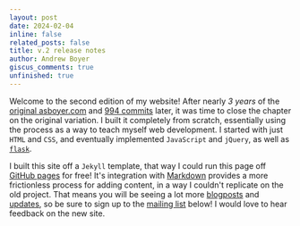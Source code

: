 ```yaml
---
layout: post
date: 2024-02-04
inline: false
related_posts: false
title: v.2 release notes
author: Andrew Boyer
giscus_comments: true
unfinished: true
---
```


Welcome to the second edition of my website!
After nearly _3 years_ of the [original asboyer.com](https://asboyercom.pythonanywhere.com) and [994 commits](https://github.com/asboyer/asboyer.com) later, it was time to close the chapter on the original variation. I built it completely from scratch, essentially using the process as a way to teach myself web development. I started with just `HTML` and `CSS`, and eventually implemented `JavaScript` and `jQuery`, as well as [`flask`](https://flask.palletsprojects.com/en/3.0.x/).

I built this site off a `Jekyll` template, that way I could run this page off [GitHub pages](https://pages.github.com/) for free! It's integration with [Markdown](https://www.markdownguide.org/) provides a more frictionless process for adding content, in a way I couldn't replicate on the old project. That means you will be seeing a lot more [blogposts](/blog) and [updates](/news), so be sure to sign up to the [mailing list](/#subscribe) below! I would love to hear feedback on the new site.
